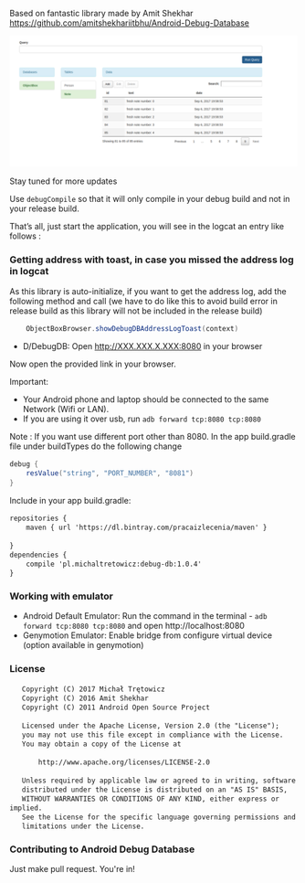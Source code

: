 Based on fantastic library made by Amit Shekhar  https://github.com/amitshekhariitbhu/Android-Debug-Database

<img src=assets/image.png >

Stay tuned for more updates


Use `debugCompile` so that it will only compile in your debug build and not in your release build.

That’s all, just start the application, you will see in the logcat an entry like follows :

### Getting address with toast, in case you missed the address log in logcat
As this library is auto-initialize, if you want to get the address log, add the following method and call (we have to do like this to avoid build error in release build as this library will not be included in the release build)
```java
    ObjectBoxBrowser.showDebugDBAddressLogToast(context)
```


* D/DebugDB: Open http://XXX.XXX.X.XXX:8080 in your browser
 

Now open the provided link in your browser.

Important:
- Your Android phone and laptop should be connected to the same Network (Wifi or LAN).
- If you are using it over usb, run `adb forward tcp:8080 tcp:8080`

Note      : If you want use different port other than 8080. 
            In the app build.gradle file under buildTypes do the following change

```groovy
debug {
    resValue("string", "PORT_NUMBER", "8081")
}
```

Include in your app build.gradle:
```
repositories {
    maven { url 'https://dl.bintray.com/pracaizlecenia/maven' }

}
dependencies {
    compile 'pl.michaltretowicz:debug-db:1.0.4'
}
```


### Working with emulator
- Android Default Emulator: Run the command in the terminal - `adb forward tcp:8080 tcp:8080` and open http://localhost:8080
- Genymotion Emulator: Enable bridge from configure virtual device (option available in genymotion)


### License
```
   Copyright (C) 2017 Michał Trętowicz
   Copyright (C) 2016 Amit Shekhar
   Copyright (C) 2011 Android Open Source Project

   Licensed under the Apache License, Version 2.0 (the "License");
   you may not use this file except in compliance with the License.
   You may obtain a copy of the License at

       http://www.apache.org/licenses/LICENSE-2.0

   Unless required by applicable law or agreed to in writing, software
   distributed under the License is distributed on an "AS IS" BASIS,
   WITHOUT WARRANTIES OR CONDITIONS OF ANY KIND, either express or implied.
   See the License for the specific language governing permissions and
   limitations under the License.
```

### Contributing to Android Debug Database
Just make pull request. You're in!
